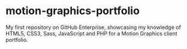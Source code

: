 # motion-graphics-portfolio
My first repository on GitHub Enterprise, showcasing my knowledge of HTML5, CSS3, Sass, JavaScript and PHP for a Motion Graphics client portfolio.
